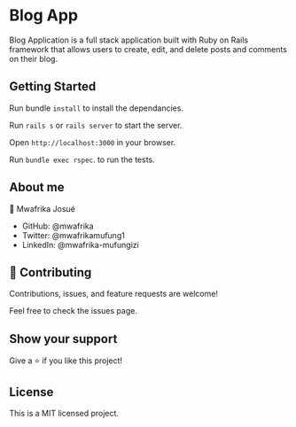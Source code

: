 # Blog App

Blog Application is a full stack application built with Ruby on Rails framework that allows users to create, edit, and delete posts and comments on their blog.

## Getting Started

Run bundle `install` to install the dependancies.

Run `rails s` or `rails server` to start the server.

Open `http://localhost:3000` in your browser.

Run `bundle exec rspec`. to run the tests.

## About me

👤 Mwafrika Josué

- GitHub: @mwafrika
- Twitter: @mwafrikamufung1
- LinkedIn: @mwafrika-mufungizi

## 🤝 Contributing

Contributions, issues, and feature requests are welcome!

Feel free to check the issues page.

## Show your support

Give a ⭐️ if you like this project!

## License

This is a MIT licensed project.
